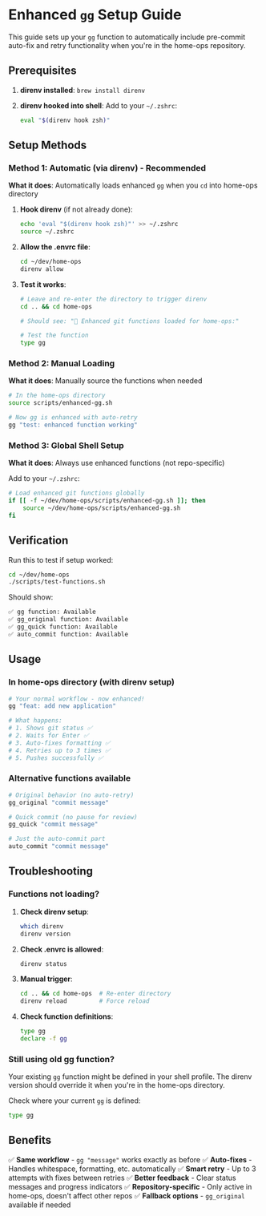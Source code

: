 # Enhanced `gg` Setup Guide

This guide sets up your `gg` function to automatically include pre-commit auto-fix and retry functionality when you're in the home-ops repository.

## Prerequisites

1. **direnv installed**: `brew install direnv`
2. **direnv hooked into shell**: Add to your `~/.zshrc`:

   ```bash
   eval "$(direnv hook zsh)"
   ```

## Setup Methods

### Method 1: Automatic (via direnv) - Recommended

**What it does**: Automatically loads enhanced `gg` when you `cd` into home-ops directory

1. **Hook direnv** (if not already done):

   ```bash
   echo 'eval "$(direnv hook zsh)"' >> ~/.zshrc
   source ~/.zshrc
   ```

2. **Allow the .envrc file**:

   ```bash
   cd ~/dev/home-ops
   direnv allow
   ```

3. **Test it works**:

   ```bash
   # Leave and re-enter the directory to trigger direnv
   cd .. && cd home-ops

   # Should see: "🚀 Enhanced git functions loaded for home-ops:"

   # Test the function
   type gg
   ```

### Method 2: Manual Loading

**What it does**: Manually source the functions when needed

```bash
# In the home-ops directory
source scripts/enhanced-gg.sh

# Now gg is enhanced with auto-retry
gg "test: enhanced function working"
```

### Method 3: Global Shell Setup

**What it does**: Always use enhanced functions (not repo-specific)

Add to your `~/.zshrc`:

```bash
# Load enhanced git functions globally
if [[ -f ~/dev/home-ops/scripts/enhanced-gg.sh ]]; then
    source ~/dev/home-ops/scripts/enhanced-gg.sh
fi
```

## Verification

Run this to test if setup worked:

```bash
cd ~/dev/home-ops
./scripts/test-functions.sh
```

Should show:

```bash
✅ gg function: Available
✅ gg_original function: Available
✅ gg_quick function: Available
✅ auto_commit function: Available
```

## Usage

### In home-ops directory (with direnv setup)

```bash
# Your normal workflow - now enhanced!
gg "feat: add new application"

# What happens:
# 1. Shows git status ✅
# 2. Waits for Enter ✅
# 3. Auto-fixes formatting ✅
# 4. Retries up to 3 times ✅
# 5. Pushes successfully ✅
```

### Alternative functions available

```bash
# Original behavior (no auto-retry)
gg_original "commit message"

# Quick commit (no pause for review)
gg_quick "commit message"

# Just the auto-commit part
auto_commit "commit message"
```

## Troubleshooting

### Functions not loading?

1. **Check direnv setup**:

   ```bash
   which direnv
   direnv version
   ```

2. **Check .envrc is allowed**:

   ```bash
   direnv status
   ```

3. **Manual trigger**:

   ```bash
   cd .. && cd home-ops  # Re-enter directory
   direnv reload         # Force reload
   ```

4. **Check function definitions**:

   ```bash
   type gg
   declare -f gg
   ```

### Still using old gg function?

Your existing `gg` function might be defined in your shell profile. The direnv version should override it when you're in the home-ops directory.

Check where your current `gg` is defined:

```bash
type gg
```

## Benefits

✅ **Same workflow** - `gg "message"` works exactly as before
✅ **Auto-fixes** - Handles whitespace, formatting, etc. automatically
✅ **Smart retry** - Up to 3 attempts with fixes between retries
✅ **Better feedback** - Clear status messages and progress indicators
✅ **Repository-specific** - Only active in home-ops, doesn't affect other repos
✅ **Fallback options** - `gg_original` available if needed
